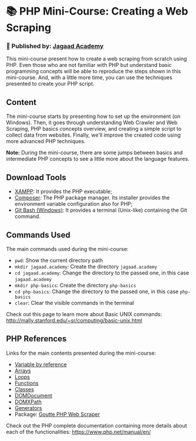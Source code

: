# :books: PHP Mini-Course: Creating a Web Scraping

### :office: Published by: **[Jagaad Academy](https://academy.jagaad.com/)**

This mini-course present how to create a web scraping from scratch using PHP. Even those who are not familiar with PHP but understand basic programming concepts will be able to reproduce the steps shown in this mini-course. And, with a little more time, you can use the techniques presented to create your PHP script.

## Content

The mini-course starts by presenting how to set up the environment (on Windows). Then, it goes through understanding Web Crawler and Web Scraping, PHP basics concepts overview, and creating a simple script to collect data from websites. Finally, we'll improve the created code using more advanced PHP techniques.

**Note:** During the mini-course, there are some jumps between basics and intermediate PHP concepts to see a little more about the language features.

## Download Tools

- [XAMPP](https://www.apachefriends.org/index.html): It provides the PHP executable;
- [Composer](https://getcomposer.org/): The PHP package manager. Its installer provides the environment variable configuration also for PHP;
- [Git Bash (Windows)](https://git-scm.com/downloads): It provides a terminal (Unix-like) containing the Git command.

## Commands Used

The main commands used during the mini-course:

- `pwd`: Show the current directory path
- `mkdir jagaad.academy`: Create the directory `jagaad.academy`
- `cd jagaad.academy`: Change the directory to the passed one, in this case `jagaad.academy`
- `mkdir php-basics`: Create the directory `php-basics`
- `cd php-basics`: Change the directory to the passed one, in this case `php-basics`
- `clear`: Clear the visible commands in the terminal

Check out this page to learn more about Basic UNIX commands: http://mally.stanford.edu/~sr/computing/basic-unix.html

## PHP References

Links for the main contents presented during the mini-course:

- [Variable by reference](https://www.php.net/manual/en/language.variables.basics.php)
- [Arrays](https://www.php.net/manual/en/language.types.array.php)
- [Loops](https://www.php.net/manual/en/language.control-structures.php)
- [Functions](https://www.php.net/manual/en/functions.user-defined.php)
- [Classes](https://www.php.net/manual/en/language.oop5.php)
- [DOMDocument](https://www.php.net/manual/en/class.domdocument.php)
- [DOMXPath](https://www.php.net/manual/en/class.domxpath.php)
- [Generators](https://www.php.net/manual/en/language.generators.overview.php)
- Package: [Goutte PHP Web Scraper](https://github.com/FriendsOfPHP/Goutte)

Check out the PHP complete documentation containing more details about each of the functionalities: https://www.php.net/manual/en/
